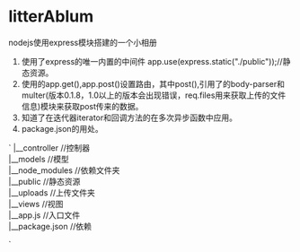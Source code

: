 # litterAblum
nodejs使用express模块搭建的一个小相册

1. 使用了express的唯一内置的中间件 app.use(express.static("./public"));//静态资源。
2. 使用的app.get(),app.post()设置路由，其中post(),引用了的body-parser和multer(版本0.1.8，1.0以上的版本会出现错误，req.files用来获取上传的文件信息)模块来获取post传来的数据。
3. 知道了在迭代器iterator和回调方法的在多次异步函数中应用。
4. package.json的用处。

`
|__controller    //控制器    
|__models        //模型  
|__node_modules  //依赖文件夹  
|__public        //静态资源  
|__uploads       //上传文件夹  
|__views         //视图  
|__app.js        //入口文件  
|__package.json  //依赖

`
